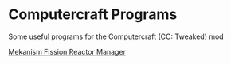 # Computercraft Programs
Some useful programs for the Computercraft (CC: Tweaked) mod

[Mekanism Fission Reactor Manager](https://github.com/jandie1505/computercraft-programs/blob/master/mekanism-fission-reactor-manager/description.md)
